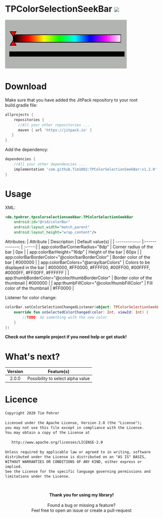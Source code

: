 # TPColorSelectionSeekBar [![](https://jitpack.io/v/Tim1802/TPColorSelectionSeekBar.svg)](https://jitpack.io/#Tim1802/TPColorSelectionSeekBar)


![GIF that show TPColorSelectionSeekBar](Design/Demo.gif)


# Download
Make sure that you have added the JitPack repository to your root build.gradle file:

```gradle
allprojects {
    repositories {
      //All your other repositories ...
      maven { url 'https://jitpack.io' }
   }
}
```

Add the dependency:

```gradle
dependencies {
    //All your other dependencies ...
    implementation 'com.github.Tim1802:TPColorSelectionSeekBar:v1.2.0'
}
```
# Usage
XML:
```xml
<de.tpohrer.tpcolorselectionseekbar.TPColorSelectionSeekBar
    android:id="@+id/colorBar"
    android:layout_width="match_parent"
    android:layout_height="wrap_content"/>
```
Attributes:
| Attribute                                            | Description                        | Default value(s)  |
| -------------                                        |:-------------:                     | :-----:|
| app:colorBarCornerRadius="8dp"                       | Corner radius of the bar           | 0px |
| app:colorBarHeight="16dp"                            | Height of the bar                  | 60px |
| app:colorBarBorderColor="@color/barBorderColor"      | Border color of the bar            | #000000 |
| app:colorBarColors="@array/barColors"                | Colors to be displayed in the bar  | #000000, #FF0000, #FFFF00, #00FF00, #00FFFF, #0000FF, #FF00FF, #FFFFFF |
| app:thumbBorderColor="@color/thumbBorderColor"       | Border color of the thumbnail      | #000000 |
| app:thumbFillColor="@color/thumbFillColor"           | Fill color of the thumbnail        | #FF0000 |




Listener for color change:
```kotlin
colorBar.setColorSelectionChangedListener(object: TPColorSelectionSeekBar.ISelectedColorChangedListener {
    override fun onSelectedColorChanged(color: Int, viewId: Int) {
        //TODO: do something with the new color   
    }
})
```
<b>Check out the sample project if you need help or get stuck!</b>

# What's next?

| Version        | Feature(s)                        |
| :-------------:|:---------------------------------:| 
| 2.0.0          | Possibility to select alpha value | 

# Licence
```
Copyright 2020 Tim Pohrer

Licensed under the Apache License, Version 2.0 (the "License");
you may not use this file except in compliance with the License.
You may obtain a copy of the License at

   http://www.apache.org/licenses/LICENSE-2.0

Unless required by applicable law or agreed to in writing, software
distributed under the License is distributed on an "AS IS" BASIS,
WITHOUT WARRANTIES OR CONDITIONS OF ANY KIND, either express or implied.
See the License for the specific language governing permissions and
limitations under the License.
```
</br>

<p align="center">
  <b>Thank you for using my library!</b></br></br>
  Found a bug or missing a feature?</br>
  Feel free to open an issue or create a pull-request
</p>
